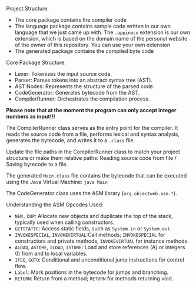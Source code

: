 Project Structure:
- The core package contains the compiler code
- The language package contains sample code written in our own language that we just came up with. 
The `.appineco` extension is our own extension, which is based on the domain name of the personal 
website of the owner of this repository. You can use your own extension
- The generated package contains the compiled byte code

Core Package Structure:
- Lexer: Tokenizes the input source code.
- Parser: Parses tokens into an abstract syntax tree (AST).
- AST Nodes: Represents the structure of the parsed code.
- CodeGenerator: Generates bytecode from the AST.
- CompilerRunner: Orchestrates the compilation process.

**Please note that at the moment the program can only accept integer numbers as input!!!**

The CompilerRunner class serves as the entry point for the compiler. It reads the source code from a file, 
performs lexical and syntax analysis, generates the bytecode, and writes it to a `.class` file.

Update the file paths in the CompilerRunner class to match your project structure or make them relative paths:
Reading source code from file / Saving bytecode to a file.

The generated `Main.class` file contains the bytecode that can be executed using the Java Virtual Machine:
`java Main`

The CodeGenerator class uses the ASM library (`org.objectweb.asm.*`).

Understanding the ASM Opcodes Used:
- `NEW,` `DUP`: Allocate new objects and duplicate the top of the stack, typically used when calling constructors.
- `GETSTATIC`: Access static fields, such as `System.in` or `System.out`. 
- `INVOKESPECIAL`, `INVOKEVIRTUAL`:Call methods; `INVOKESPECIAL` for constructors and private methods, 
`INVOKEVIRTUAL` for instance methods.
- `ALOAD`, `ASTORE`, `ILOAD`, `ISTORE`: Load and store references (A) or integers (I) from and to local variables. 
- `IFEQ`, `GOTO`: Conditional and unconditional jump instructions for control flow. 
- `Label`: Mark positions in the bytecode for jumps and branching. 
- `RETURN`: Return from a method; `RETURN` for methods returning void.